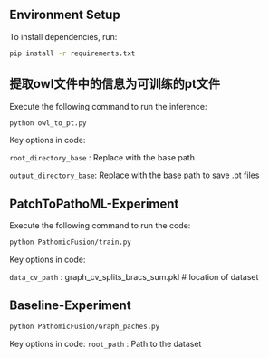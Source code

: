 ## Environment Setup

To install dependencies, run:
```bash
pip install -r requirements.txt
```

## 提取owl文件中的信息为可训练的pt文件
Execute the following command to run the inference:
```bash
python owl_to_pt.py
```
Key options in code:

`root_directory_base`  :  Replace with the base path

`output_directory_base`: Replace with the base path to save .pt files

## PatchToPathoML-Experiment
Execute the following command to run the code:
```bash
python PathomicFusion/train.py
```
Key options in code:

`data_cv_path`  :  graph_cv_splits_bracs_sum.pkl # location of dataset 

## Baseline-Experiment
```bash
python PathomicFusion/Graph_paches.py
```
Key options in code:
`root_path`  :  Path to the dataset